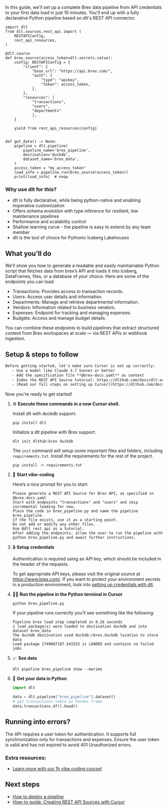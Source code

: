 In this guide, we'll set up a complete Brex data pipeline from API credentials to your first data load in just 10 minutes. You'll end up with a fully declarative Python pipeline based on dlt's REST API connector.

```python-outcome
import dlt
from dlt.sources.rest_api import (
    RESTAPIConfig,
    rest_api_resources,
)

@dlt.source
def brex_source(access_token=dlt.secrets.value):
    config: RESTAPIConfig = {
        "client": {
            "base_url": "https://api.brex.com/",
            "auth": {
                "type": "apikey",
                "token": access_token,
            },
        },
        "resources": [
            "transactions",
            "users",
            "departments"
            ],
    }

    yield from rest_api_resources(config)


def get_data() -> None:
    pipeline = dlt.pipeline(
        pipeline_name='brex_pipeline',
        destination='duckdb',
        dataset_name='brex_data', 
    )
    access_token = "my_access_token"
    load_info = pipeline.run(brex_source(access_token))
    print(load_info)  # noqa
```

### Why use dlt for this?

- dlt is fully declarative, while being python-native and enabling imperative customization
- Offers schema evolution with type inference for resilient, low maintenance pipelines
- Performance and scalability control
- Shallow learning curve - the pipeline is easy to extend by any team member
- dlt is the tool of choice for Pythonic Iceberg Lakehouses

## What you’ll do

We’ll show you how to generate a readable and easily maintainable Python script that fetches data from brex’s API and loads it into Iceberg, DataFrames, files, or a database of your choice. Here are some of the endpoints you can load:

- Transactions: Provides access to transaction records.
- Users: Access user details and information.
- Departments: Manage and retrieve departmental information.
- Vendors: Information related to business vendors.
- Expenses: Endpoint for tracking and managing expenses.
- Budgets: Access and manage budget details.

You can combine these endpoints to build pipelines that extract structured content from Brex workspaces at scale — via REST APIs or webhook ingestion.

## Setup & steps to follow

```default
Before getting started, let's make sure Cursor is set up correctly:
   - Use a model like Claude 3.7 Sonnet or better
   - Add the specification file **@brex-docs.yaml** as context
   - Index the REST API Source tutorial: https://dlthub.com/docs/dlt-ecosystem/verified-sources/rest_api/ and add it to context as **@dlt rest api**
   - [Read our full steps on setting up Cursor](https://dlthub.com/docs/dlt-ecosystem/llm-tooling/cursor-restapi#23-configuring-cursor-with-documentation)
```

Now you're ready to get started! 

1. ⚙️ **Execute these commands in a new Cursor shell.**
    
    Install dlt with duckdb support:
    ```shell
    pip install dlt
    ```

    Initialize a dlt pipeline with Brex support.
    ```shell
    dlt init dlthub:brex duckdb
    ```

    The `init` command will setup some important files and folders, including `requirements.txt`. Install the requirements for the rest of the project.
    ```shell
    pip install -r requirements.txt
    ```
    
2. 🤠 **Start vibe-coding**
    
    Here’s a nice prompt for you to start: 
    
    ```prompt
    Please generate a REST API Source for Brex API, as specified in @brex-docs.yaml 
    Start with endpoints "transactions" and "users" and skip incremental loading for now. 
    Place the code in brex_pipeline.py and name the pipeline brex_pipeline. 
    If the file exists, use it as a starting point. 
    Do not add or modify any other files. 
    Use @dlt rest api as a tutorial. 
    After adding the endpoints, allow the user to run the pipeline with python brex_pipeline.py and await further instructions.
    ```

    
3. 🔒 **Setup credentials** 
    
    Authentication is required using an API key, which should be included in the header of the requests.
    
    To get appropriate API keys, please visit the original source at https://www.brex.com/.
    If you want to protect your environment secrets in a production environment, look into [setting up credentials with dlt](https://dlthub.com/docs/walkthroughs/add_credentials).
    
4. 🏃‍♀️ **Run the pipeline in the Python terminal in Cursor**
    
    ```shell
    python brex_pipeline.py
    ```
    
    If your pipeline runs correctly you’ll see something like the following:
    
    ```shell
    Pipeline brex load step completed in 0.26 seconds
    1 load package(s) were loaded to destination duckdb and into dataset brex_data
    The duckdb destination used duckdb:/brex.duckdb location to store data
    Load package 1749667187.541553 is LOADED and contains no failed jobs
    ```
    
5. 📈 **See data**
    
    ```shell
    dlt pipeline brex_pipeline show --marimo
    ```
    
6. 🐍 **Get your data in Python**
    
    ```python
    import dlt

   data = dlt.pipeline("brex_pipeline").dataset()
   # get transactions table as Pandas frame
   data.transactions.df().head()
    ```

## Running into errors?

The API requires a user token for authentication. It supports full synchronization only for transactions and expenses. Ensure the user token is valid and has not expired to avoid 401 Unauthorized errors.

### Extra resources:

- [Learn more with our 1h vibe coding course!](https://www.youtube.com/watch?v=GGid70rnJuM)

## Next steps

- [How to deploy a pipeline](https://dlthub.com/docs/walkthroughs/deploy-a-pipeline)
- [How-to guide: Creating REST API Sources with Cursor](https://dlthub.com/docs/dlt-ecosystem/llm-tooling/cursor-restapi)